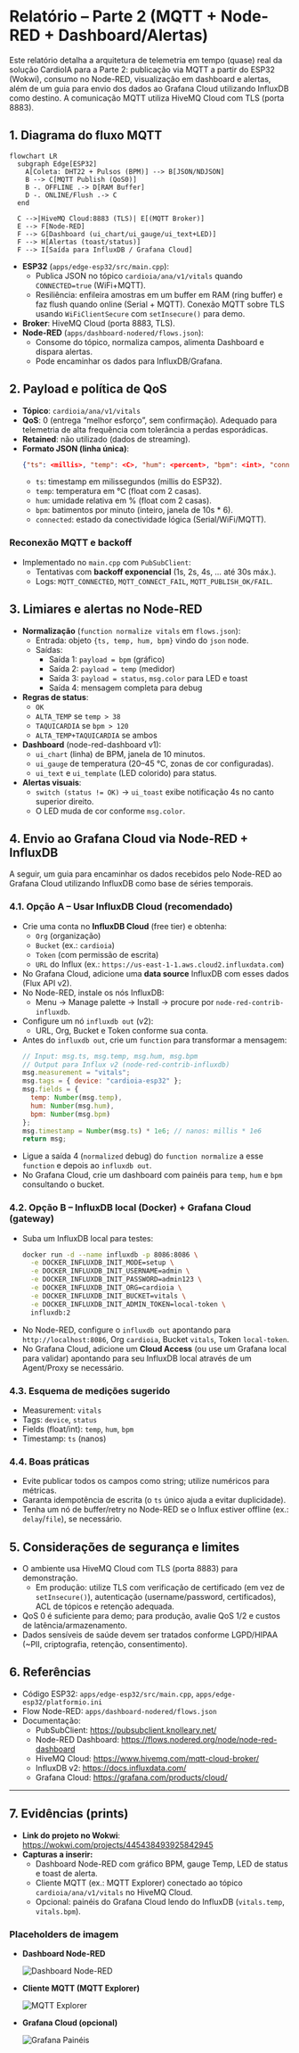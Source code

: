 # Relatório – Parte 2 (MQTT + Node-RED + Dashboard/Alertas)

Este relatório detalha a arquitetura de telemetria em tempo (quase) real da solução CardioIA para a Parte 2: publicação via MQTT a partir do ESP32 (Wokwi), consumo no Node-RED, visualização em dashboard e alertas, além de um guia para envio dos dados ao Grafana Cloud utilizando InfluxDB como destino. A comunicação MQTT utiliza HiveMQ Cloud com TLS (porta 8883).

## 1. Diagrama do fluxo MQTT

```mermaid
flowchart LR
  subgraph Edge[ESP32]
    A[Coleta: DHT22 + Pulsos (BPM)] --> B[JSON/NDJSON]
    B --> C[MQTT Publish (QoS0)]
    B -. OFFLINE .-> D[RAM Buffer]
    D -. ONLINE/Flush .-> C
  end

  C -->|HiveMQ Cloud:8883 (TLS)| E[(MQTT Broker)]
  E --> F[Node-RED]
  F --> G[Dashboard (ui_chart/ui_gauge/ui_text+LED)]
  F --> H[Alertas (toast/status)]
  F --> I[Saída para InfluxDB / Grafana Cloud]
```

- **ESP32** (`apps/edge-esp32/src/main.cpp`):
  - Publica JSON no tópico `cardioia/ana/v1/vitals` quando `CONNECTED=true` (WiFi+MQTT).
  - Resiliência: enfileira amostras em um buffer em RAM (ring buffer) e faz flush quando online (Serial + MQTT). Conexão MQTT sobre TLS usando `WiFiClientSecure` com `setInsecure()` para demo.
- **Broker**: HiveMQ Cloud (porta 8883, TLS).
- **Node-RED** (`apps/dashboard-nodered/flows.json`):
  - Consome do tópico, normaliza campos, alimenta Dashboard e dispara alertas.
  - Pode encaminhar os dados para InfluxDB/Grafana.

## 2. Payload e política de QoS

- **Tópico**: `cardioia/ana/v1/vitals`
- **QoS**: 0 (entrega “melhor esforço”, sem confirmação). Adequado para telemetria de alta frequência com tolerância a perdas esporádicas.
- **Retained**: não utilizado (dados de streaming).
- **Formato JSON (linha única)**:
  ```json
  {"ts": <millis>, "temp": <C>, "hum": <percent>, "bpm": <int>, "connected": <bool>}
  ```
  - `ts`: timestamp em milissegundos (millis do ESP32).
  - `temp`: temperatura em °C (float com 2 casas).
  - `hum`: umidade relativa em % (float com 2 casas).
  - `bpm`: batimentos por minuto (inteiro, janela de 10s * 6).
  - `connected`: estado da conectividade lógica (Serial/WiFi/MQTT).

### Reconexão MQTT e backoff
- Implementado no `main.cpp` com `PubSubClient`:
  - Tentativas com **backoff exponencial** (1s, 2s, 4s, … até 30s máx.).
  - Logs: `MQTT_CONNECTED`, `MQTT_CONNECT_FAIL`, `MQTT_PUBLISH_OK/FAIL`.

## 3. Limiares e alertas no Node-RED

- **Normalização** (`function normalize vitals` em `flows.json`):
  - Entrada: objeto `{ts, temp, hum, bpm}` vindo do `json` node.
  - Saídas:
    - Saída 1: `payload = bpm` (gráfico)
    - Saída 2: `payload = temp` (medidor)
    - Saída 3: `payload = status`, `msg.color` para LED e toast
    - Saída 4: mensagem completa para debug
- **Regras de status**:
  - `OK`
  - `ALTA_TEMP` se `temp > 38`
  - `TAQUICARDIA` se `bpm > 120`
  - `ALTA_TEMP+TAQUICARDIA` se ambos
- **Dashboard** (node-red-dashboard v1):
  - `ui_chart` (linha) de BPM, janela de 10 minutos.
  - `ui_gauge` de temperatura (20–45 °C, zonas de cor configuradas).
  - `ui_text` e `ui_template` (LED colorido) para status.
- **Alertas visuais**:
  - `switch (status != OK)` → `ui_toast` exibe notificação 4s no canto superior direito.
  - O LED muda de cor conforme `msg.color`.

## 4. Envio ao Grafana Cloud via Node-RED + InfluxDB

A seguir, um guia para encaminhar os dados recebidos pelo Node-RED ao Grafana Cloud utilizando InfluxDB como base de séries temporais.

### 4.1. Opção A – Usar InfluxDB Cloud (recomendado)
- Crie uma conta no **InfluxDB Cloud** (free tier) e obtenha:
  - `Org` (organização)
  - `Bucket` (ex.: `cardioia`)
  - `Token` (com permissão de escrita)
  - `URL` do Influx (ex.: `https://us-east-1-1.aws.cloud2.influxdata.com`)
- No Grafana Cloud, adicione uma **data source** InfluxDB com esses dados (Flux API v2).
- No Node-RED, instale os nós InfluxDB:
  - Menu → Manage palette → Install → procure por `node-red-contrib-influxdb`.
- Configure um nó `influxdb out` (v2):
  - URL, Org, Bucket e Token conforme sua conta.
- Antes do `influxdb out`, crie um `function` para transformar a mensagem:
  ```javascript
  // Input: msg.ts, msg.temp, msg.hum, msg.bpm
  // Output para Influx v2 (node-red-contrib-influxdb)
  msg.measurement = "vitals";
  msg.tags = { device: "cardioia-esp32" };
  msg.fields = {
    temp: Number(msg.temp),
    hum: Number(msg.hum),
    bpm: Number(msg.bpm)
  };
  msg.timestamp = Number(msg.ts) * 1e6; // nanos: millis * 1e6
  return msg;
  ```
- Ligue a saída 4 (`normalized` debug) do `function normalize` a esse `function` e depois ao `influxdb out`.
- No Grafana Cloud, crie um dashboard com painéis para `temp`, `hum` e `bpm` consultando o bucket.

### 4.2. Opção B – InfluxDB local (Docker) + Grafana Cloud (gateway)
- Suba um InfluxDB local para testes:
  ```bash
  docker run -d --name influxdb -p 8086:8086 \
    -e DOCKER_INFLUXDB_INIT_MODE=setup \
    -e DOCKER_INFLUXDB_INIT_USERNAME=admin \
    -e DOCKER_INFLUXDB_INIT_PASSWORD=admin123 \
    -e DOCKER_INFLUXDB_INIT_ORG=cardioia \
    -e DOCKER_INFLUXDB_INIT_BUCKET=vitals \
    -e DOCKER_INFLUXDB_INIT_ADMIN_TOKEN=local-token \
    influxdb:2
  ```
- No Node-RED, configure o `influxdb out` apontando para `http://localhost:8086`, Org `cardioia`, Bucket `vitals`, Token `local-token`.
- No Grafana Cloud, adicione um **Cloud Access** (ou use um Grafana local para validar) apontando para seu InfluxDB local através de um Agent/Proxy se necessário.

### 4.3. Esquema de medições sugerido
- Measurement: `vitals`
- Tags: `device`, `status`
- Fields (float/int): `temp`, `hum`, `bpm`
- Timestamp: `ts` (nanos)

### 4.4. Boas práticas
- Evite publicar todos os campos como string; utilize numéricos para métricas.
- Garanta idempotência de escrita (o `ts` único ajuda a evitar duplicidade).
- Tenha um nó de buffer/retry no Node-RED se o Influx estiver offline (ex.: `delay`/`file`), se necessário.

## 5. Considerações de segurança e limites
- O ambiente usa HiveMQ Cloud com TLS (porta 8883) para demonstração.
  - Em produção: utilize TLS com verificação de certificado (em vez de `setInsecure()`), autenticação (username/password, certificados), ACL de tópicos e retenção adequada.
- QoS 0 é suficiente para demo; para produção, avalie QoS 1/2 e custos de latência/armazenamento.
- Dados sensíveis de saúde devem ser tratados conforme LGPD/HIPAA (~PII, criptografia, retenção, consentimento).

## 6. Referências
- Código ESP32: `apps/edge-esp32/src/main.cpp`, `apps/edge-esp32/platformio.ini`
- Flow Node-RED: `apps/dashboard-nodered/flows.json`
- Documentação:
  - PubSubClient: https://pubsubclient.knolleary.net/
  - Node-RED Dashboard: https://flows.nodered.org/node/node-red-dashboard
  - HiveMQ Cloud: https://www.hivemq.com/mqtt-cloud-broker/
  - InfluxDB v2: https://docs.influxdata.com/
  - Grafana Cloud: https://grafana.com/products/cloud/

---

## 7. Evidências (prints)

- **Link do projeto no Wokwi**: https://wokwi.com/projects/445438493925842945
- **Capturas a inserir:**
  - Dashboard Node-RED com gráfico BPM, gauge Temp, LED de status e toast de alerta.
  - Cliente MQTT (ex.: MQTT Explorer) conectado ao tópico `cardioia/ana/v1/vitals` no HiveMQ Cloud.
  - Opcional: painéis do Grafana Cloud lendo do InfluxDB (`vitals.temp`, `vitals.bpm`).

### Placeholders de imagem

- **Dashboard Node-RED**

  ![Dashboard Node-RED](../assets/parte2/nodered_dashboard.png)

- **Cliente MQTT (MQTT Explorer)**

  ![MQTT Explorer](../assets/parte2/mqtt_explorer.png)

- **Grafana Cloud (opcional)**

  ![Grafana Painéis](../assets/parte2/grafana_dashboards.png)
